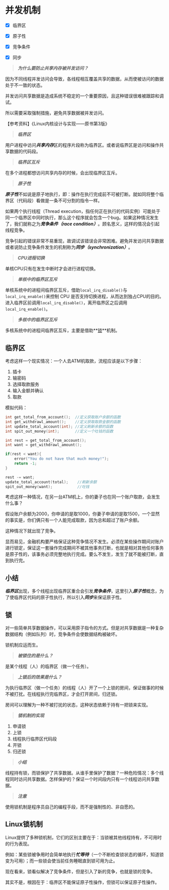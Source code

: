 # 并发机制

- [x] 临界区
- [x] 原子性
- [x] 竞争条件
- [x] 同步



> ***为什么要防止共享内存被并发访问？***

因为不同线程并发访问会导致，各线程相互覆盖共享的数据，从而使被访问的数据处于不一致的状态。

并发访问共享数据是造成系统不稳定的一个重要原因，且这种错误很难被跟踪和调试。

所以需要采取强制措施，避免共享数据被并发访问。

【参考资料】《Linux内核设计与实现——原书第3版》



> ***临界区***

用户进程中访问***共享内存***区的程序片段称为临界区。或者说临界区是访问和操作共享数据的代码段。



> ***临界区互斥***

在多个进程都想访问共享内存的时候，会出现临界区互斥。



> ***原子性***

***原子性***不如说是原子地执行，即：操作在执行完成前不可被打断。就如同将整个临界区（代码段）看做是一条不可分割的指令一样。

如果两个执行线程（Thread execution，指任何正在执行的代码实例）可能处于同一个临界区中同时执行，那么这个程序就会包含一个bug。如果这种情况发生了，我们就称之为***竞争条件（race condition）***。顾名思义，这样的情况会引起线程竞争。

竞争引起的错误非常不易重现，故调试该错误会非常困难。避免并发访问共享数据或者说防止竞争条件发生的机制称为***同步（synchronization）***。





> ***CPU进程切换***

单核CPU只有在发生中断时才会进行进程切换。



> ***单核中的临界区互斥***

单核系统中的进程间临界区互斥，借助`local_irq_disable()`与`local_irq_enable()`来控制 CPU 是否支持切换进程，从而达到独占CPU的目的。进入临界区前调用`local_irq_disable()`，离开临界区之后调用`local_irq_enable()`。



> ***多核中的临界区互斥***

多核系统中的进程间临界区互斥，主要是借助**<u>锁</u>**机制。



## 临界区

考虑这样一个现实情况：一个人去ATM机取款，流程应该是以下步骤：

1. 插卡
2. 输密码
3. 选择取款服务
4. 输入金额并确认
5. 取款

模拟代码：

```c
int get_total_from_account();  //定义获取账户余额的函数
int get_withdrawl_amount();    //定义获取取款金额的函数
int update_total_account(int); //定义刷新余额的函数
int spit_out_money(int);       //定义一个吐钱的函数

int rest = get_total_from_account();
int want = get_withdrawl_amount();

if(rest < want){
    error("You do not have that much money!");
    return -1;
}

rest -= want;
update_total_account(total);    //刷新余额
spit_out_money(want);           //吐钱
```

考虑这样一种情况，在另一台ATM机上，你的妻子也在同一个账户取款，会发生什么事？

假设账户余额为2000，你申请的是取1000，你妻子申请的是取1500，一个显然的事实是，你们俩只有一个人能完成取款，因为总和超过了账户余额。

这种情况下就出现了竞争。

显而易见，金融机构要严格保证这种竞争情况不发生。必须在某些操作期间对账户进行锁定，保证这一套操作完成期间不被其他事务打断，也就是相对其他任何事务是原子性的，该事务必须完整地执行完成。要么不发生，发生了就不能被打断，直到执行完。



## 小结

***临界区***出现，多个线程出现临界区重合会引发***竞争条件***，这里引入***原子性***概念，为了使临界区代码的原子性执行，所以引入***同步***来保证原子性。





## 锁

对一些简单共享数据操作，可以采用原子指令的方式。但是对共享数据是一种复杂数据结构（例如队列）时，竞争条件会使数据结构被破坏。

锁机制应运而生。



> ***被锁住的是什么？***

是某个线程（人）的临界区（做一个任务）。



> ***上锁后的效果是什么？***

为执行临界区（做一个任务）的线程（人）开了一个上锁的房间，保证做事的时候不被打扰。在线程执行完临界区，才会打开房间，归还锁。

房间可以理解为一种不被打扰的状态，这种状态依赖于持有一把锁来实现。



> ***锁机制的实现***

1. 申请锁
2. 上锁
3. 线程执行临界区代码段
4. 开锁
5. 归还锁



> ***小结***

线程持有锁，而锁保护了共享数据。从谁手里保护了数据？一种危险情况：多个线程同时访问共享数据。怎样保护的？保证一个时间段内只有一个线程访问共享数据。



> ***注意***

使用锁机制是程序员自己的编程手段，而不是强制性的、非自愿的。



## Linux锁机制

Linux提供了多种锁机制，它们的区别主要在于：当锁被其他线程持有，不可用时的行为表现。

例如：某些锁被争用时会简单地执行***忙等待***（一个不断检查锁状态的循环，知道锁变为可用）；而一些锁会使当前任务睡眠直到锁可用为止。

现在看来，锁看似解决了竞争条件，但是引入了新的竞争，也就是锁的竞争。

其实不是，根因在于：临界区不能保证原子性操作，但锁可以保证原子性操作。

